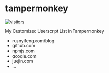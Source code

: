 # tampermonkey

![visitors](https://visitor-badge.glitch.me/badge?page_id=legend80s/tampermonkey&left_color=blue&right_color=green)


My Customized Userscript List in Tampermonkey

- ruanyifeng.com/blog
- github.com
- npmjs.com
- google.com
- juejin.com
- ...

